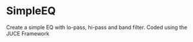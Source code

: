 # SimpleEQ
Create a simple EQ with lo-pass, hi-pass and band filter. 
Coded using the JUCE Framework
